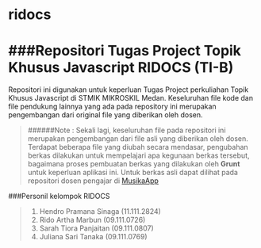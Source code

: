 ridocs
======

###Repositori Tugas Project Topik Khusus Javascript RIDOCS (TI-B)
======

Repositori ini digunakan untuk keperluan Tugas Project perkuliahan Topik Khusus Javascript di STMIK MIKROSKIL Medan. Keseluruhan file kode dan file pendukung lainnya yang ada pada repository ini merupakan pengembangan dari original file yang diberikan oleh dosen.

> ######Note :
Sekali lagi, keseluruhan file pada repositori ini merupakan pengembangan dari file asli yang diberikan oleh dosen. Terdapat beberapa file yang diubah secara mendasar, pengubahan berkas dilakukan untuk mempelajari apa kegunaan berkas tersebut, bagaimana proses pembuatan berkas yang dilakukan oleh **Grunt** untuk keperluan aplikasi ini.
Untuk berkas asli dapat dilihat pada repositori dosen pengajar di [MusikaApp][1]

###Personil kelompok RIDOCS
> 1. Hendro Pramana Sinaga (11.111.2824)
> 2. Rido Artha Marbun (09.111.0726)
> 3. Sarah Tiora Panjaitan (09.111.0807)
> 4. Juliana Sari Tanaka (09.111.0769)

  [1]: https://github.com/bertzzie/musika
